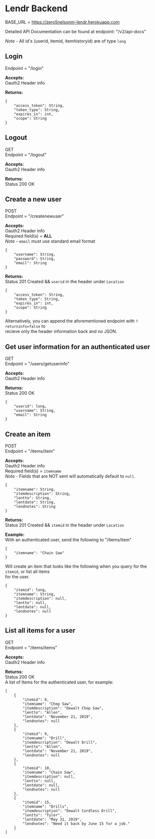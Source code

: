 Lendr Backend
=============

BASE_URL = https://zero5nelsonm-lendr.herokuapp.com  

Detailed API Documentation can be found at endpoint: "/v2/api-docs"

*Note* - All id's (userid, itemid, itemhistoryid) are of type `long`

## Login  

Endpoint = "/login"  

**Accepts:**  
Oauth2 Header info  

**Returns:**  
```
{
    "access_token": String,  
    "token_type": String,  
    "expires_in": int,  
    "scope": String  
}
```

## Logout  

GET  
Endpoint = "/logout"  

**Accepts:**  
Oauth2 Header info  

**Returns:**  
Status 200 OK  

## Create a new user  

POST  
Endpoint = "/createnewuser"  
  
**Accepts:**  
Oauth2 Header info  
Required field(s) = **ALL**  
*Note* - `email` must use standard email format  
```
{
    "username": String,
    "password": String,
    "email": String
}
```

**Returns:**  
Status 201 Created && `userid` in the header under `Location`
```
{
    "access_token": String,  
    "token_type": String,  
    "expires_in": int,  
    "scope": String  
}
```

Alternatively, you can append the aforementioned endpoint with `?returninfo=false` to  
recieve only the header information back and no JSON.  

## Get user information for an authenticated user  

GET  
Endpoint = "/users/getuserinfo"  

**Accepts:**  
Oauth2 Header info  

**Returns:**  
Status 200 OK  
```
{
    "userid": long,
    "username": String,
    "email": String
}
```  

## Create an item  

POST  
Endpoint = "/items/item"  

**Accepts:**  
Oauth2 Header info  
Required field(s) = `itemname`  
*Note* - Fields that are NOT sent will automatically default to `null`.  
```
{
    "itemname": String,  
    "itemdescription": String,
    "lentto": String,
    "lentdate": String,
    "lendnotes": String
}
```  

**Returns:**  
Status 201 Created && `itemid` in the header under `Location`  

**Example:**  
With an authenticated user, send the following to "/items/item"  
```
{
    "itemname": "Chain Saw"
}
```  

Will create an item that looks like the following when you query for the `itemid`, or list all items  
for the user.  
```  
{
    "itemid": long,
    "itemname": String,
    "itemdescription": null,
    "lentto": null,
    "lentdate": null,
    "lendnotes": null
}
``` 

## List all items for a user  

GET  
Endpoint = "/items/items"  

**Accepts:**  
Oauth2 Header info  

**Returns:**  
Status 200 OK  
A list of Items for the authenticated user, for example:  
```  
[
    {
        "itemid": 8,
        "itemname": "Chop Saw",
        "itemdescription": "Dewalt Chop Saw",
        "lentto": "Allen",
        "lentdate": "November 21, 2019",
        "lendnotes": null
    },
    {
        "itemid": 9,
        "itemname": "Drill",
        "itemdescription": "Dewalt Drill",
        "lentto": "Allen",
        "lentdate": "November 21, 2019",
        "lendnotes": null
    },
    {
        "itemid": 10,
        "itemname": "Chain Saw",
        "itemdescription": null,
        "lentto": null,
        "lentdate": null,
        "lendnotes": null
    },
    {
        "itemid": 15,
        "itemname": "Drills",
        "itemdescription": "Dewalt Cordless Drill",
        "lentto": "Tyler",
        "lentdate": "May 31, 2019",
        "lendnotes": "Need it back by June 15 for a job."
    }
]
```

